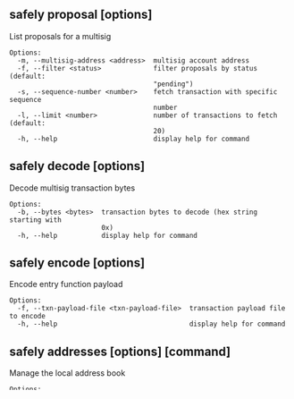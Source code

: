 ## safely proposal [options]

List proposals for a multisig

```
Options:
  -m, --multisig-address <address>  multisig account address
  -f, --filter <status>             filter proposals by status (default:
                                    "pending")
  -s, --sequence-number <number>    fetch transaction with specific sequence
                                    number
  -l, --limit <number>              number of transactions to fetch (default:
                                    20)
  -h, --help                        display help for command
```
## safely decode [options]

Decode multisig transaction bytes

```
Options:
  -b, --bytes <bytes>  transaction bytes to decode (hex string starting with
                       0x)
  -h, --help           display help for command
```
## safely encode [options]

Encode entry function payload

```
Options:
  -f, --txn-payload-file <txn-payload-file>  transaction payload file to encode
  -h, --help                                 display help for command
```
## safely addresses [options] [command]

Manage the local address book

```
Options:
  -h, --help        display help for command
Commands:
  add [options]     Add a new alias and address to the local address book
  list              List all saved aliases and addresses
  remove [options]  Remove an alias from the local address book
  help [command]    display help for command
```
## safely addresses add [options]

Add a new alias and address to the local address book

```
Options:
  --alias <alias>      Alias for the address
  --address <address>  Hexadecimal address (e.g., 0xabc)
  -h, --help           display help for command
```
## safely addresses list [options]

List all saved aliases and addresses

```
Options:
  -h, --help  display help for command
```
## safely addresses remove [options]

Remove an alias from the local address book

```
Options:
  --alias <alias>  Alias to remove
  -h, --help       display help for command
```
## safely summary [options]

Get summary of a multisig account

```
Options:
  -m, --multisig-address <address>  multisig account address
  -h, --help                        display help for command
```
## safely simulate [options]

Simulate transaction for a multisig (ignoring signer thresholds)

```
Options:
  -m, --multisig-address <address>  multisig account address
  -s, --sequence-number <number>    fetch transaction with specific sequence
                                    number
  -h, --help                        display help for command
```
## safely vote [options]

Vote on a pending transaction

```
Options:
  -m, --multisig-address <address>  multisig account address
  -s, --sequence-number <number>    sequence number of transaction to vote on
  -a, --approve <boolean>           true to approve, false to reject
  -p, --profile <address>           profile name of voter
  -h, --help                        display help for command
```
## safely propose [options] [command]

Propose a new transaction for a multisig

```
Options:
  -m, --multisig-address <address>  multisig account address
  -p, --profile <profile>           Profile to use for the transaction
  -h, --help                        display help for command
Commands:
  raw [options]                     Propose a raw transaction from a payload
                                    file
  predefined                        Propose a predefined transaction type
  help [command]                    display help for command
```
## safely propose raw [options]

Propose a raw transaction from a payload file

```
Options:
  -f, --txn-payload-file <file>  Path to the transaction payload file
  -h, --help                     display help for command
```
## safely propose predefined [options] [command]

Propose a predefined transaction type

```
Options:
  -h, --help                display help for command
Commands:
  transfer-coins [options]  Transfer coins to an address
  help [command]            display help for command
```
## safely propose predefined transfer-coins [options]

Transfer coins to an address

```
Options:
  --coin-type <type>     Coin type
  --recipient <address>  Recipient address
  --amount <number>      Amount to transfer
  -h, --help             display help for command
```
## safely execute [options]

Execute a multisig transaction

```
Options:
  -m, --multisig-address <address>  multisig account address
  -s, --sequence-number <number>    sequence number of transaction to execute
  -a, --approve <boolean>           true to approve, false to reject
  -p, --profile <profile>           Profile to use for the transaction
  -h, --help                        display help for command
```